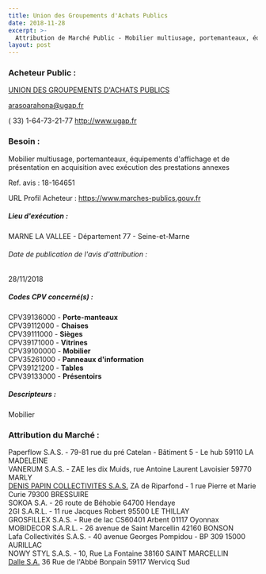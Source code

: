 ```yaml
---
title: Union des Groupements d'Achats Publics
date: 2018-11-28
excerpt: >-
  Attribution de Marché Public - Mobilier multiusage, portemanteaux, équipements d'affichage et de présentation en acquisition avec exécution des prestations annexes
layout: post
---
```


### Acheteur Public : 
<a href="/acheteur-140/siren-776056467"> UNION DES GROUPEMENTS D'ACHATS PUBLICS</a><br/>



arasoarahona@ugap.fr

( 33) 1-64-73-21-77
http://www.ugap.fr
### Besoin :

Mobilier multiusage, portemanteaux, équipements d'affichage et de présentation en acquisition avec exécution des prestations annexes

Ref. avis : 18-164651

URL Profil Acheteur : https://www.marches-publics.gouv.fr

##### Lieu d'exécution :

MARNE LA VALLEE - Département 77 - Seine-et-Marne

###### Date de publication de l'avis d'attribution : 
28/11/2018

##### Codes CPV concerné(s) :
CPV39136000 - **Porte-manteaux** <br/>
CPV39112000 - **Chaises** <br/>
CPV39111000 - **Sièges** <br/>
CPV39171000 - **Vitrines** <br/>
CPV39100000 - **Mobilier** <br/>
CPV35261000 - **Panneaux d'information** <br/>
CPV39121200 - **Tables** <br/>
CPV39133000 - **Présentoirs** <br/>

##### Descripteurs :
Mobilier <br/>

### Attribution du Marché :
Paperflow S.A.S. - 79-81 rue du pré Catelan - Bâtiment 5 - Le hub 59110 LA MADELEINE <br/>
VANERUM S.A.S. - ZAE les dix Muids, rue Antoine Laurent Lavoisier 59770 MARLY <br/>
<a href="/entreprise-552/siren-383653938"> DENIS PAPIN COLLECTIVITES S.A.S.</a>    ZA de Riparfond - 1 rue Pierre et Marie Curie 79300 BRESSUIRE <br/>
SOKOA S.A. - 26 route de Béhobie 64700 Hendaye <br/>
2GI S.A.R.L. - 11 rue Jacques Robert 95500 LE THILLAY <br/>
GROSFILLEX S.A.S. - Rue de lac CS60401 Arbent 01117 Oyonnax <br/>
MOBIDECOR S.A.R.L. - 26 avenue de Saint Marcellin 42160 BONSON <br/>
Lafa Collectivités S.A.S. - 40 avenue Georges Pompidou - BP 309 15000 AURILLAC <br/>
NOWY STYL S.A.S. - 10, Rue La Fontaine 38160 SAINT MARCELLIN <br/>
<a href="/entreprise-563/siren-457504504"> Dalle S.A.</a>    36 Rue de l'Abbé Bonpain 59117 Wervicq Sud <br/>
